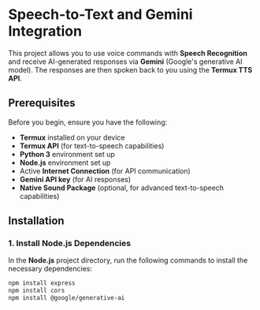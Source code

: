 # Speech-to-Text and Gemini Integration

This project allows you to use voice commands with **Speech Recognition** and receive AI-generated responses via **Gemini** (Google's generative AI model). The responses are then spoken back to you using the **Termux TTS API**.

## Prerequisites

Before you begin, ensure you have the following:

- **Termux** installed on your device
- **Termux API** (for text-to-speech capabilities)
- **Python 3** environment set up
- **Node.js** environment set up
- Active **Internet Connection** (for API communication)
- **Gemini API key** (for AI responses)
- **Native Sound Package** (optional, for advanced text-to-speech capabilities)

## Installation

### 1. Install Node.js Dependencies

In the **Node.js** project directory, run the following commands to install the necessary dependencies:

```bash
npm install express
npm install cors
npm install @google/generative-ai
